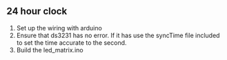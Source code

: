 ## 24 hour clock

1. Set up the wiring with arduino
2. Ensure that ds3231 has no error. If it has use the syncTime file included to set the time accurate to the second.
3. Build the led_matrix.ino
